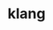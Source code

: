 ---
id: 600
title: klang
types: [steel]
image: https://raw.githubusercontent.com/PokeAPI/sprites/master/sprites/pokemon/600.png
---